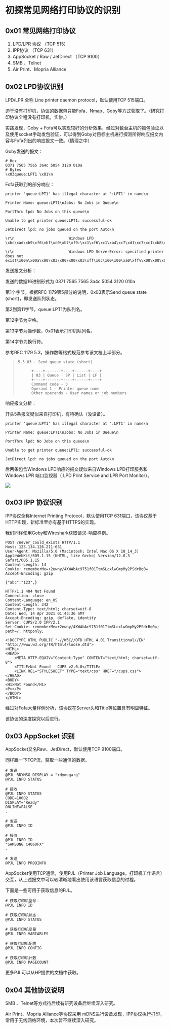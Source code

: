 # 初探常见网络打印协议的识别



## 0x01 常见网络打印协议

1. LPD/LPR 协议 （TCP 515）
2. IPP协议 （TCP 631）
3. AppSocket / Raw / JetDirect （TCP 9100）
4. SMB 、Telnet
5. Air Print、Mopria Alliance



## 0x02 LPD协议识别

LPD/LPR 全称 Line printer daemon protocol，默认使用TCP 515端口。

迫于没有打印机，协议的数据包只能Fofa、Nmap、Goby等方式获取了。（研究打印协议全程没有打印机，实惨。）

实践发现，Goby + Fofa可以实现较好的分析效果，经过对数台主机的抓包验证以及使用socket手动发包验证，可以得到Goby对目标主机进行探测所得响应报文内容与Fofa列出的响应报文一致。（情理之中）

Goby发送的报文：

```
# Hex
0371 7565 7565 3a4c 5054 3120 010a 
# Bytes
\x03queue:LPT1 \x01\n
```

Fofa获取到的部分响应：

```
printer 'queue:LPT1' has illegal character at ':LPT1' in name\n

Printer Name: queue:LPT1\nJobs: No Jobs in Queue\n

PortThru lpd: No Jobs on this queue\n

Unable to get printer queue:LPT1: successful-ok

JetDirect lpd: no jobs queued on the port Auto\n

\r\n                        Windows LPD \xbc\xad\xb9\xf6\xbf\xc0\xb7\xf9:\xc1\xf6\xc1\xa4\xc7\xd1\xc7\xc1\xb8\xb0\xc5\xcd\xb0\xa1\xc1\xb8\xc0\xe7\xc7\xcf\xc1\xf6\xbe\xca\xbd\xc0\xb4\xcf\xb4\xd9.\x00\x00\x00\x00\x00\x00\x00\x00\x00\x00\x00\x00\x00\x00\x00\x00\x00\x00\x00\x00\x00\x00\x00\x00\x00\x00\x00\x00\x00\x00\x00\x00\x01

\r\n                        Windows LPD ServerError: specified printer does not exist\x00n\x00a\x00\x03\x00\x00\x03\xff\x0c\x00\x00\xa0\xff%\x00\x00\x00\x00\x00X\x01#\x00\x00\x00\x00\x00\x00\x01
```

发送报文分析：

发送的数据16进制形式为 0371 7565 7565 3a4c 5054 3120 010a

第1个字节，根据RFC 1179第5部分的说明，0x03表示Send queue state (short)，即发送队列状态。

第2到第11字节，queue:LPT1为队列名。

第12字节为空格。

第13字节为操作数，0x01表示打印机队列名。

第14字节为换行符。

参考RFC 1179 5.3，操作数等格式规范参考该文档上半部分。

> ```
> 5.3 03 - Send queue state (short)
> 
>       +----+-------+----+------+----+
>       | 03 | Queue | SP | List | LF |
>       +----+-------+----+------+----+
>       Command code - 3
>       Operand 1 - Printer queue name
>       Other operands - User names or job numbers
> ```

响应报文分析：

开头5条报文疑似来自打印机，有待确认（没设备）。

```
printer 'queue:LPT1' has illegal character at ':LPT1' in name\n

Printer Name: queue:LPT1\nJobs: No Jobs in Queue\n

PortThru lpd: No Jobs on this queue\n

Unable to get printer queue:LPT1: successful-ok

JetDirect lpd: no jobs queued on the port Auto\n
```

后两条包含Windows LPD响应的报文疑似来自Windows LPD打印服务和Windows LPR 端口监视器（ LPD Print Service and LPR Port Monitor）。

![](..\img\2021-4-14-1.PNG)



## 0x03 IPP 协议识别

IPP协议全称Internet Printing Protocol，默认使用TCP 631端口，该协议基于HTTP实现，新标准里亦有基于HTTPS的实现。

我们同样使用Goby和Wireshark获取请求-响应样例。

```http
POST /never_could_exists HTTP/1.1
Host: 125.134.126.211:631
User-Agent: Mozilla/5.0 (Macintosh; Intel Mac OS X 10_14_3) AppleWebKit/605.1.15 (KHTML, like Gecko) Version/12.0.3 Safari/605.1.15
Content-Length: 14
Cookie: rememberMe=+2ewny/4XWAbAc9751f01TtmSLcxlwGmpMy2PSdrBq0=
Accept-Encoding: gzip

{"abc":"123",}
```

```http
HTTP/1.1 404 Not Found
Connection: close
Content-Language: en_US
Content-Length: 342
Content-Type: text/html; charset=utf-8
Date: Wed, 14 Apr 2021 01:43:36 GMT
Accept-Encoding: gzip, deflate, identity
Server: CUPS/2.0 IPP/2.1
Set-Cookie: rememberMe=+2ewny/4XWAbAc9751f01TtmSLcxlwGmpMy2PSdrBq0=; path=/; httponly;

<!DOCTYPE HTML PUBLIC "-//W3C//DTD HTML 4.01 Transitional//EN" "http://www.w3.org/TR/html4/loose.dtd">
<HTML>
<HEAD>
	<META HTTP-EQUIV="Content-Type" CONTENT="text/html; charset=utf-8">
	<TITLE>Not Found - CUPS v2.0.0</TITLE>
	<LINK REL="STYLESHEET" TYPE="text/css" HREF="/cups.css">
</HEAD>
<BODY>
<H1>Not Found</H1>
<P></P>
</BODY>
</HTML>
```

经过对Fofa大量样例分析，该协议在Server头和Title等位置具有明显特征。

该协议的深度探究以后进行。

## 0x03 AppSocket 识别



AppSocket又名Raw、JetDirect，默认使用TCP 9100端口。

同样跟一下TCP流，获取一些通信的数据。

```
# 发送
@PJL RDYMSG DISPLAY = "rdymsgarg"
@PJL INFO STATUS

# 接收
@PJL INFO STATUS
CODE=10002
DISPLAY="Ready"
ONLINE=FALSE
.

# 发送
@PJL INFO ID

# 接收
@PJL INFO ID
"SAMSUNG C4060FX"
.

# 发送
@PJL INFO PRODINFO
```

AppSocket使用TCP通信，使用PJL（Printer Job Language，打印机工作语言）交互，从上述报文中可以较清晰地看出使用该语言获取信息的过程。

下面是一些可用于获取信息的PJL。

```
# 获取打印机型号：
@PJL INFO ID

# 获取打印机状态：
@PJL INFO STATUS

# 获取打印机变量
@PJL INFO VARIABLES

# 获取打印机配置
@PJL INFO CONFIG

# 获取打印机计数
@PJL INFO PAGECOUNT
```

更多PJL可以从HP提供的文档中获取。



## 0x04 其他协议说明

SMB 、Telnet等方式待后续有研究设备后继续深入研究。

Air Print、Mopria Alliance等协议采用 mDNS进行设备发现，IPP协议执行打印，常用于无线网络环境，本次暂不继续深入研究。